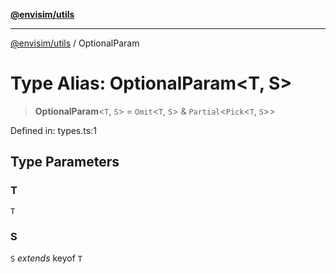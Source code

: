 [**@envisim/utils**](../README.md)

---

[@envisim/utils](../README.md) / OptionalParam

# Type Alias: OptionalParam\<T, S\>

> **OptionalParam**\<`T`, `S`\> = `Omit`\<`T`, `S`\> & `Partial`\<`Pick`\<`T`, `S`\>\>

Defined in: types.ts:1

## Type Parameters

### T

`T`

### S

`S` _extends_ keyof `T`

